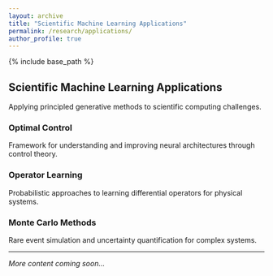 ```yaml
---
layout: archive
title: "Scientific Machine Learning Applications"
permalink: /research/applications/
author_profile: true
---
```


{% include base_path %}

## Scientific Machine Learning Applications

Applying principled generative methods to scientific computing challenges.

### Optimal Control
Framework for understanding and improving neural architectures through control theory.

### Operator Learning
Probabilistic approaches to learning differential operators for physical systems.

### Monte Carlo Methods
Rare event simulation and uncertainty quantification for complex systems.

---

*More content coming soon...*